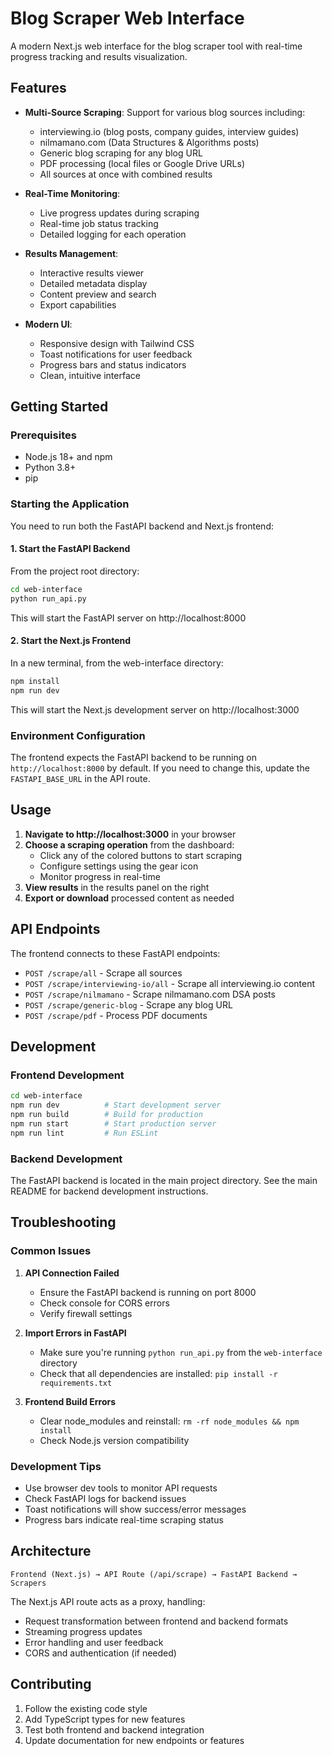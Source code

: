 # Blog Scraper Web Interface

A modern Next.js web interface for the blog scraper tool with real-time progress tracking and results visualization.

## Features

- **Multi-Source Scraping**: Support for various blog sources including:
  - interviewing.io (blog posts, company guides, interview guides)
  - nilmamano.com (Data Structures & Algorithms posts)
  - Generic blog scraping for any blog URL
  - PDF processing (local files or Google Drive URLs)
  - All sources at once with combined results

- **Real-Time Monitoring**: 
  - Live progress updates during scraping
  - Real-time job status tracking
  - Detailed logging for each operation

- **Results Management**:
  - Interactive results viewer
  - Detailed metadata display
  - Content preview and search
  - Export capabilities

- **Modern UI**:
  - Responsive design with Tailwind CSS
  - Toast notifications for user feedback
  - Progress bars and status indicators
  - Clean, intuitive interface

## Getting Started

### Prerequisites

- Node.js 18+ and npm
- Python 3.8+
- pip

### Starting the Application

You need to run both the FastAPI backend and Next.js frontend:

#### 1. Start the FastAPI Backend

From the project root directory:

```bash
cd web-interface
python run_api.py
```

This will start the FastAPI server on http://localhost:8000

#### 2. Start the Next.js Frontend

In a new terminal, from the web-interface directory:

```bash
npm install
npm run dev
```

This will start the Next.js development server on http://localhost:3000

### Environment Configuration

The frontend expects the FastAPI backend to be running on `http://localhost:8000` by default. If you need to change this, update the `FASTAPI_BASE_URL` in the API route.

## Usage

1. **Navigate to http://localhost:3000** in your browser
2. **Choose a scraping operation** from the dashboard:
   - Click any of the colored buttons to start scraping
   - Configure settings using the gear icon
   - Monitor progress in real-time
3. **View results** in the results panel on the right
4. **Export or download** processed content as needed

## API Endpoints

The frontend connects to these FastAPI endpoints:

- `POST /scrape/all` - Scrape all sources
- `POST /scrape/interviewing-io/all` - Scrape all interviewing.io content  
- `POST /scrape/nilmamano` - Scrape nilmamano.com DSA posts
- `POST /scrape/generic-blog` - Scrape any blog URL
- `POST /scrape/pdf` - Process PDF documents

## Development

### Frontend Development

```bash
cd web-interface
npm run dev          # Start development server
npm run build        # Build for production
npm run start        # Start production server
npm run lint         # Run ESLint
```

### Backend Development

The FastAPI backend is located in the main project directory. See the main README for backend development instructions.

## Troubleshooting

### Common Issues

1. **API Connection Failed**
   - Ensure the FastAPI backend is running on port 8000
   - Check console for CORS errors
   - Verify firewall settings

2. **Import Errors in FastAPI**
   - Make sure you're running `python run_api.py` from the `web-interface` directory
   - Check that all dependencies are installed: `pip install -r requirements.txt`

3. **Frontend Build Errors**
   - Clear node_modules and reinstall: `rm -rf node_modules && npm install`
   - Check Node.js version compatibility

### Development Tips

- Use browser dev tools to monitor API requests
- Check FastAPI logs for backend issues
- Toast notifications will show success/error messages
- Progress bars indicate real-time scraping status

## Architecture

```
Frontend (Next.js) → API Route (/api/scrape) → FastAPI Backend → Scrapers
```

The Next.js API route acts as a proxy, handling:
- Request transformation between frontend and backend formats
- Streaming progress updates
- Error handling and user feedback
- CORS and authentication (if needed)

## Contributing

1. Follow the existing code style
2. Add TypeScript types for new features
3. Test both frontend and backend integration
4. Update documentation for new endpoints or features 